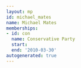 ```yaml
---
layout: mp
id: michael_mates
name: Michael Mates
memberships:
- id: con
  name: Conservative Party
  start: 
  end: '2010-03-30'
autogenerated: true
---
```

